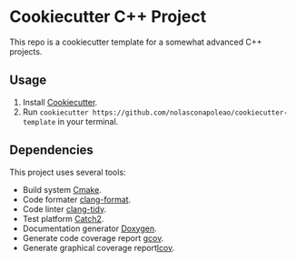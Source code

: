 # Cookiecutter C++ Project

This repo is a cookiecutter template for a somewhat advanced C++ projects.

## Usage

1. Install [Cookiecutter](https://github.com/audreyr/cookiecutter).
2. Run `cookiecutter https://github.com/nolasconapoleao/cookiecutter-template` in your terminal.

## Dependencies
This project uses several tools:
- Build system [Cmake](https://cmake.org/).
- Code formater [clang-format](https://clang.llvm.org/docs/ClangFormat.html).
- Code linter [clang-tidy](https://clang.llvm.org/extra/clang-tidy/).
- Test platform [Catch2](https://github.com/catchorg/Catch2).
- Documentation generator [Doxygen](https://www.doxygen.nl/index.html).
- Generate code coverage report [gcov](https://linux.die.net/man/1/gcov).
- Generate graphical coverage report[lcov](https://wiki.documentfoundation.org/Development/Lcov).
